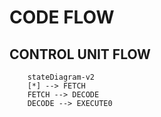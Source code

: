 # CODE FLOW

## CONTROL UNIT FLOW

```mermaid
    stateDiagram-v2
    [*] --> FETCH
    FETCH --> DECODE
    DECODE --> EXECUTE0
    

```
